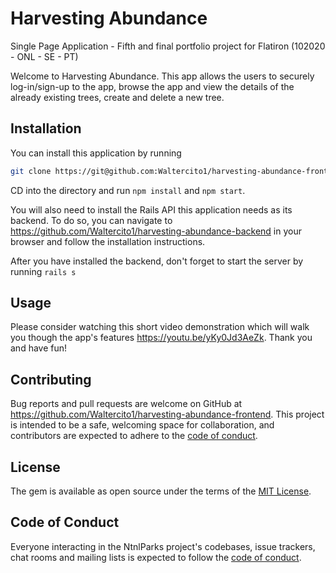 # Harvesting Abundance
Single Page Application - Fifth and final portfolio project for Flatiron (102020 - ONL - SE - PT)

Welcome to Harvesting Abundance. This app allows the users to securely log-in/sign-up to the app, browse the app and view the details of the already existing trees, create and delete a new tree. 

## Installation
You can install this application by running 
```bash
git clone https://git@github.com:Waltercito1/harvesting-abundance-frontend.git
``` 

CD into the directory and run ```npm install``` and ```npm start```.

You will also need to install the Rails API this application needs as its backend.
To do so, you can navigate to https://github.com/Waltercito1/harvesting-abundance-backend in your browser and follow the installation instructions.

After you have installed the backend, don't forget to start the server by running ```rails s```

## Usage
Please consider watching this short video demonstration which will walk you though the app's features https://youtu.be/yKy0Jd3AeZk. Thank you and have fun!

## Contributing
Bug reports and pull requests are welcome on GitHub at https://github.com/Waltercito1/harvesting-abundance-frontend.
This project is intended to be a safe, welcoming space for collaboration, and contributors are expected to adhere to the [code of conduct](https://github.com/Waltercito1/harvesting-abundance-frontend/blob/master/CODE_OF_CONDUCT.md).

## License
The gem is available as open source under the terms of the [MIT License](https://github.com/Waltercito1/harvesting-abundance-frontend/blob/master/LICENSE).

## Code of Conduct
Everyone interacting in the NtnlParks project's codebases, issue trackers, chat rooms and mailing lists is expected to follow the [code of conduct](https://github.com/Waltercito1/harvesting-abundance-frontend/blob/master/CODE_OF_CONDUCT.md).
